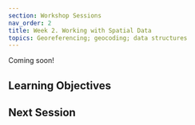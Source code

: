 ```yaml
---
section: Workshop Sessions
nav_order: 2
title: Week 2. Working with Spatial Data
topics: Georeferencing; geocoding; data structures
---
```


Coming soon!

## Learning Objectives

## Next Session
